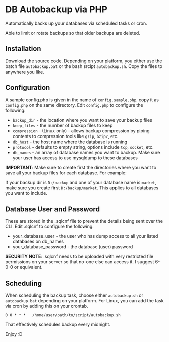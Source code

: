 # DB Autobackup via PHP

Automatically backs up your databases via scheduled tasks or cron.

Able to limit or rotate backups so that older backups are deleted.

## Installation

Download the source code. Depending on your platform, you either use the batch file `autobackup.bat` or the bash srcipt `autobackup.sh`. Copy the files to anywhere you like.

## Configuration

A sample config.php is given in the name of `config.sample.php`. copy it as `config.php` on the same directory. Edit `config.php` to configure the following:

* `backup_dir` - the location where you want to save your backup files
* `keep_files` - the number of backup files to keep
* `compression` - (Linux only) - allows backup compression by piping contents to compression tools like `gzip`, `bzip2`, etc.
* `db_host` - the host name where the database is running
* `protocol` - defaults to empty string, options include `tcp`, `socket`, etc.
* `db_names` - an array of database names you want to backup. Make sure your user has access to use mysqldump to these databases

__IMPORTANT__: Make sure to create first the directories where you want to save all your backup files for each database. For example:

If your backup dir is `D:/backup` and one of your database name is `market`, make sure you create first `D:/backup/market`. This applies to all databases you want to include.

## Database User and Password

These are stored in the .sqlcnf file to prevent the details being sent over the CLI. Edit .sqlcnf to configure the following:

* your_database_user - the user who has dump access to all your listed databases on db_names
* your_database_password - the database (user) password

__SECURITY NOTE__: .sqlcnf needs to be uploaded with very restricted file permissions on your server so that no-one else can access it. I suggest 6-0-0 or equivalent.

## Scheduling 

When scheduling the backup task, choose either `autobackup.sh` or `autobackup.bat` depending on your platform. For Linux, you can add the task via cron by adding this on your crontab. 

    0 0 * * *   /home/user/path/to/script/autobackup.sh

That effectively schedules backup every midnight.

Enjoy :D
